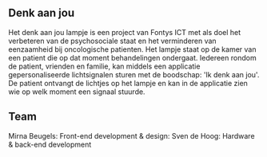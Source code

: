 ## Denk aan jou

Het denk aan jou lampje is een project van Fontys ICT met als doel het verbeteren van de psychosociale staat en het verminderen van eenzaamheid bij oncologische patienten. Het lampje staat op de kamer van een patient die op dat moment behandelingen ondergaat. Iedereen rondom de patient, vrienden en familie, kan middels een applicatie gepersonaliseerde lichtsignalen sturen met de boodschap: 'Ik denk aan jou'. De patient ontvangt de lichtjes op het lampje en kan in de applicatie zien wie op welk moment een signaal stuurde.

## Team

Mirna Beugels: Front-end development & design: 
Sven de Hoog: Hardware & back-end development

